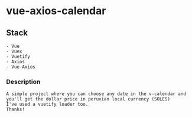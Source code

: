 # vue-axios-calendar

## Stack
```
- Vue
- Vuex
- Vuetify
- Axios
- Vue-Axios
```

### Description
```
A simple project where you can choose any date in the v-calendar and you'll get the dollar price in peruvian local currency (SOLES)
I've used a vuetify loader too.
Thanks!
```


